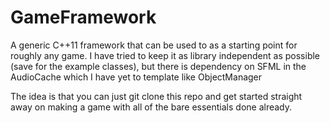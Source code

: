 # GameFramework

A generic C++11 framework that can be used to as a starting point for roughly any game. I have tried to keep it as library independent as possible (save for the example classes), but there is dependency on SFML in the AudioCache which I have yet to template like ObjectManager

The idea is that you can just git clone this repo and get started straight away on making a game with all of the bare essentials done already.

